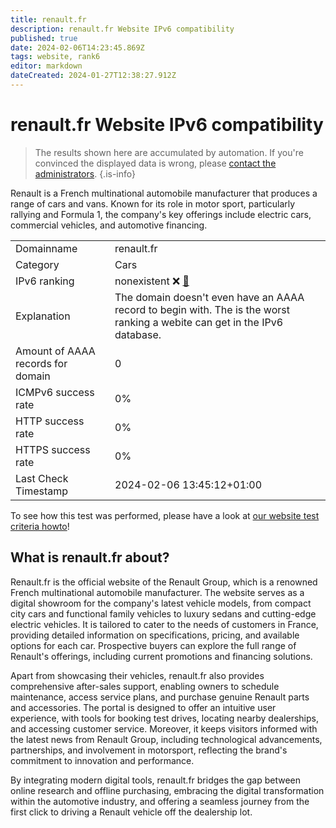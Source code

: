 ```yaml
---
title: renault.fr
description: renault.fr Website IPv6 compatibility
published: true
date: 2024-02-06T14:23:45.869Z
tags: website, rank6
editor: markdown
dateCreated: 2024-01-27T12:38:27.912Z
---
```


# renault.fr Website IPv6 compatibility

> The results shown here are accumulated by automation. If you're convinced the displayed data is wrong, please [contact the administrators](/howto/chat). 
{.is-info}

Renault is a French multinational automobile manufacturer that produces a range of cars and vans. Known for its role in motor sport, particularly rallying and Formula 1, the company's key offerings include electric cars, commercial vehicles, and automotive financing.


|   |   |
| - | - |
| Domainname | renault.fr
| Category | Cars |
| IPv6 ranking | nonexistent :x: [🔗](/howto/ranking) |
| Explanation | The domain doesn't even have an AAAA record to begin with. The is the worst ranking a webite can get in the IPv6 database. |
| Amount of AAAA records for domain | 0 |
| ICMPv6 success rate | 0%|
| HTTP success rate | 0% |
| HTTPS success rate | 0% |
| Last Check Timestamp | 2024-02-06 13:45:12+01:00 |

To see how this test was performed, please have a look at [our website test criteria howto](/howto/testcriteria/website)!


## What is renault.fr about?
Renault.fr is the official website of the Renault Group, which is a renowned French multinational automobile manufacturer. The website serves as a digital showroom for the company's latest vehicle models, from compact city cars and functional family vehicles to luxury sedans and cutting-edge electric vehicles. It is tailored to cater to the needs of customers in France, providing detailed information on specifications, pricing, and available options for each car. Prospective buyers can explore the full range of Renault's offerings, including current promotions and financing solutions.

Apart from showcasing their vehicles, renault.fr also provides comprehensive after-sales support, enabling owners to schedule maintenance, access service plans, and purchase genuine Renault parts and accessories. The portal is designed to offer an intuitive user experience, with tools for booking test drives, locating nearby dealerships, and accessing customer service. Moreover, it keeps visitors informed with the latest news from Renault Group, including technological advancements, partnerships, and involvement in motorsport, reflecting the brand's commitment to innovation and performance.

By integrating modern digital tools, renault.fr bridges the gap between online research and offline purchasing, embracing the digital transformation within the automotive industry, and offering a seamless journey from the first click to driving a Renault vehicle off the dealership lot.


